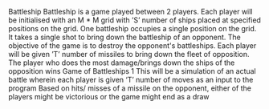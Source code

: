 Battleship 
Battleship is a game played between 2 players. Each player will be initialised with an M * M grid with ’S’ number of ships placed at specified positions on the grid. 
One battleship occupies a single position on the grid. 
It takes a single shot to bring down the battleship of an opponent. 
The objective of the game is to destroy the opponent's battleships. Each player will be given ’T’ number of missiles to bring down the fleet of opposition. The player who does the most damage/brings down the ships of the opposition wins
Game of Battleships 1 
This will be a simulation of an actual battle wherein each player is given ‘T’ number of moves as an input to the program 
Based on hits/ misses of a missile on the opponent, either of the players might be victorious or the game might end as a draw 



